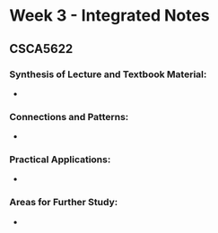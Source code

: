 # Week 3 - Integrated Notes

## CSCA5622

### Synthesis of Lecture and Textbook Material:
- 

### Connections and Patterns:
- 

### Practical Applications:
- 

### Areas for Further Study:
- 
